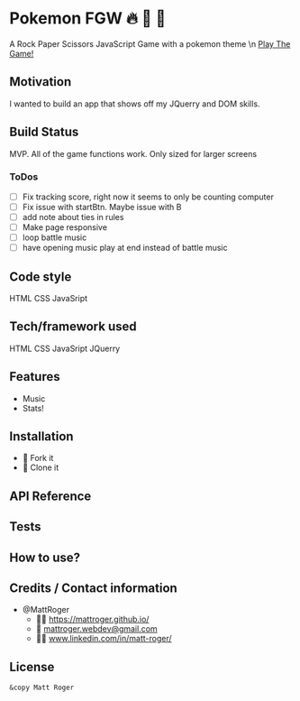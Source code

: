 # Pokemon FGW :fire: :leaves: :ocean:
A Rock Paper Scissors JavaScript Game with a pokemon theme
\n [Play The Game!](https://mattroger.github.io/pokemonRPS/)


## Motivation
I wanted to build an app that shows off my JQuerry and DOM skills.

## Build Status
MVP. All of the game functions work. Only sized for larger screens 

### ToDos

- [ ] Fix tracking score, right now it seems to only be counting computer
- [ ] Fix issue with startBtn. Maybe issue with B
- [ ] add note about ties in rules
- [ ] Make page responsive
- [ ] loop battle music
- [ ] have opening music play at end instead of battle music

## Code style
HTML CSS JavaSript

## Tech/framework used
HTML CSS JavaSript JQuerry

## Features
* Music
* Stats!

## Installation
* :trident: Fork it
* :sheep: Clone it


## API Reference

## Tests

## How to use?


## Credits / Contact information
* @MattRoger 
  * :man_office_worker: https://mattroger.github.io/
  * :e-mail: mattroger.webdev@gmail.com
  * :man_office_worker: www.linkedin.com/in/matt-roger/


## License
    
    &copy Matt Roger
